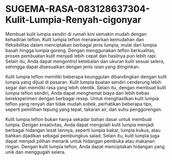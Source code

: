# SUGEMA-RASA-083128637304-Kulit-Lumpia-Renyah-cigonyar
Membuat kulit lumpia sendiri di rumah kini semakin mudah dengan kehadiran teflon. Kulit lumpia teflon menawarkan kemudahan dan fleksibilitas dalam menciptakan berbagai jenis lumpia, mulai dari lumpia basah hingga lumpia goreng. Dengan menggunakan teflon berkualitas, proses pembuatan kulit menjadi lebih cepat dan hasilnya pun lebih rapi. Selain itu, Anda dapat mengontrol ketebalan dan ukuran kulit sesuai selera, sehingga dapat disesuaikan dengan jenis isian yang diinginkan.

Kulit lumpia teflon memiliki beberapa keunggulan dibandingkan dengan kulit lumpia yang dijual di pasaran. Kulit lumpia buatan sendiri cenderung lebih segar dan memiliki rasa yang lebih otentik. Selain itu, dengan membuat kulit lumpia teflon sendiri, Anda dapat menghemat biaya dan lebih bebas bereksperimen dengan berbagai resep. Untuk menghasilkan kulit lumpia teflon yang renyah dan tidak mudah sobek, perhatikan beberapa tips, seperti pemilihan tepung yang tepat, takaran air, dan suhu penggorengan.

Kulit lumpia teflon bukan hanya sekadar bahan dasar untuk membuat lumpia. Dengan kreativitas, Anda dapat mengolah kulit lumpia menjadi berbagai hidangan lezat lainnya, seperti lumpia bakar, lumpia kukus, atau bahkan dijadikan sebagai pembungkus salad. Selain itu, kulit lumpia juga dapat menjadi pilihan menarik untuk hidangan pembuka atau makanan ringan. Dengan kulit lumpia teflon, Anda dapat menciptakan hidangan yang unik dan menggugah selera.

